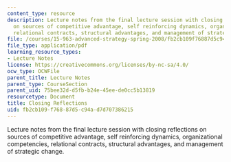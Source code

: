 ```yaml
---
content_type: resource
description: Lecture notes from the final lecture session with closing reflections
  on sources of competitive advantage, self reinforcing dynamics, organizational competencies,
  relational contracts, structural advantages, and management of strategic change.
file: /courses/15-963-advanced-strategy-spring-2008/fb2cb109f76887d5c94ad7d707386215_lec24.pdf
file_type: application/pdf
learning_resource_types:
- Lecture Notes
license: https://creativecommons.org/licenses/by-nc-sa/4.0/
ocw_type: OCWFile
parent_title: Lecture Notes
parent_type: CourseSection
parent_uid: 75bee32d-d5fb-b24e-45ee-de0cc5b13819
resourcetype: Document
title: Closing Reflections
uid: fb2cb109-f768-87d5-c94a-d7d707386215
---
```

Lecture notes from the final lecture session with closing reflections on sources of competitive advantage, self reinforcing dynamics, organizational competencies, relational contracts, structural advantages, and management of strategic change.